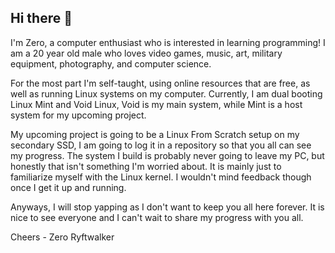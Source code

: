 ## Hi there 👋
I'm Zero, a computer enthusiast who is interested in learning programming!
I am a 20 year old male who loves video games, music, art, military equipment, photography, and computer science.

For the most part I'm self-taught, using online resources that are free, as well as running Linux systems on my computer. Currently, I am dual booting Linux Mint and Void Linux, Void is my main system, while Mint is a host system for my upcoming project.

My upcoming project is going to be a Linux From Scratch setup on my secondary SSD, I am going to log it in a repository so that you all can see my progress. The system I build is probably never going to leave my PC, but honestly that isn't something I'm worried about. It is mainly just to familiarize myself with the Linux kernel. I wouldn't mind feedback though once I get it up and running. 

Anyways, I will stop yapping as I don't want to keep you all here forever. It is nice to see everyone and I can't wait to share my progress with you all.

Cheers - Zero Ryftwalker

<!--
**Zero-Ryftwalker/Zero-Ryftwalker** is a ✨ _special_ ✨ repository because its `README.md` (this file) appears on your GitHub profile.

Here are some ideas to get you started:

- 🔭 I’m currently working on ...
- 🌱 I’m currently learning ...
- 👯 I’m looking to collaborate on ...
- 🤔 I’m looking for help with ...
- 💬 Ask me about ...
- 📫 How to reach me: ...
- 😄 Pronouns: ...
- ⚡ Fun fact: ...
-->
